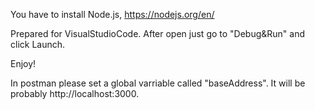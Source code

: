 You have to install Node.js,
https://nodejs.org/en/

Prepared for VisualStudioCode. After open just go to "Debug&Run" and click Launch.

Enjoy!

In postman please set a global varriable called "baseAddress". It will be probably http://localhost:3000.